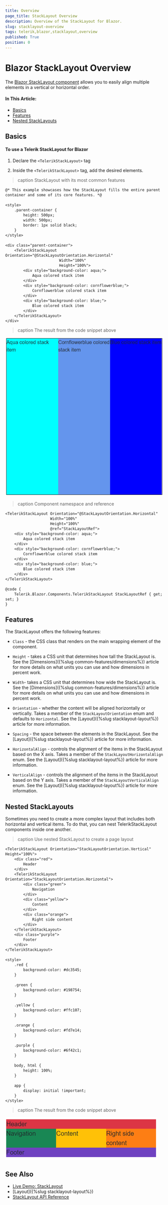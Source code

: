 ```yaml
---
title: Overview
page_title: StackLayout Overview
description: Overview of the StackLayout for Blazor.
slug: stacklayout-overview
tags: telerik,blazor,stacklayout,overview
published: True
position: 0
---
```


# Blazor StackLayout Overview

The <a href="https://www.telerik.com/blazor-ui/stacklayout" target="_blank">Blazor StackLayout component</a> allows you to easily align multiple elements in a vertical or horizontal order. 

#### In This Article:


* [Basics](#basics)
* [Features](#features)
* [Nested StackLayouts](#nested-stacklayouts)

## Basics

#### To use a Telerik StackLayout for Blazor

1. Declare the `<TelerikStackLayout>` tag 

1. Inside the `<TelerikStackLayout>` tag, add the desired elements.

>caption StackLayout with its most common features

````CSHTML
@* This example showcases how the StackLayout fills the entire parent container and some of its core features. *@

<style>
    .parent-container {
        height: 500px;
        width: 500px;
        border: 1px solid black;
    }
</style>

<div class="parent-container">
    <TelerikStackLayout Orientation="@StackLayoutOrientation.Horizontal" 
                        Width="100%" 
                        Height="100%">
        <div style="background-color: aqua;">
            Aqua colored stack item
        </div>
        <div style="background-color: cornflowerblue;">
            Cornflowerblue colored stack item
        </div>
        <div style="background-color: blue;">
            Blue colored stack item
        </div>
    </TelerikStackLayout>
</div>
````

>caption The result from the code snippet above

![overview of the StackLayout functionality](images/stacklayout-overview-basic-example.png)


>caption Component namespace and reference

````CSHTML
<TelerikStackLayout Orientation="@StackLayoutOrientation.Horizontal"
                    Width="100%"
                    Height="100%"
                    @ref="StackLayoutRef">
    <div style="background-color: aqua;">
        Aqua colored stack item
    </div>
    <div style="background-color: cornflowerblue;">
        Cornflowerblue colored stack item
    </div>
    <div style="background-color: blue;">
        Blue colored stack item
    </div>
</TelerikStackLayout>

@code {
    Telerik.Blazor.Components.TelerikStackLayout StackLayoutRef { get; set; }
}
````


## Features

The StackLayout offers the following features:

* `Class` - the CSS class that renders on the main wrapping element of the component.

* `Height` - takes a CSS unit that determines how tall the StackLayout is. See the [Dimensions]({%slug common-features/dimensions%}) article for more details on what units you can use and how dimensions in percent work.

* `Width`- takes a CSS unit that determines how wide the StackLayout is. See the [Dimensions]({%slug common-features/dimensions%}) article for more details on what units you can use and how dimensions in percent work.

* `Orientation` - whether the content will be aligned horizontally or vertically. Takes a member of the `StackLayoutOrientation` enum and defaults to `Horizontal`. See the [Layout]({%slug stacklayout-layout%}) article for more information.

* `Spacing` - the space between the elements in the StackLayout. See the [Layout]({%slug stacklayout-layout%}) article for more information.

* `HorizontalAlign` - controls the alignment of the items in the StackLayout based on the X axis. Takes a member of the `StackLayoutHorizontalAlign` enum. See the [Layout]({%slug stacklayout-layout%}) article for more information.

* `VerticalAlign` - controls the alignment of the items in the StackLayout based on the Y axis. Takes a member of the `StackLayoutVerticalAlign` enum. See the [Layout]({%slug stacklayout-layout%}) article for more information.

## Nested StackLayouts

Sometimes you need to create a more complex layout that includes both horizontal and vertical items. To do that, you can nest TelerikStackLayout components inside one another.

>caption Use nested StackLayout to create a page layout

````CSHTML
<TelerikStackLayout Orientation="StackLayoutOrientation.Vertical" Height="100%">
    <div class="red">
        Header
    </div>
    <TelerikStackLayout Orientation="StackLayoutOrientation.Horizontal">
        <div class="green">
            Navigation
        </div>
        <div class="yellow">
            Content
        </div>
        <div class="orange">
            Right side content
        </div>
    </TelerikStackLayout>
    <div class="purple">
        Footer
    </div>
</TelerikStackLayout>

<style>
    .red {
        background-color: #dc3545;
    }

    .green {
        background-color: #198754;
    }

    .yellow {
        background-color: #ffc107;
    }

    .orange {
        background-color: #fd7e14;
    }

    .purple {
        background-color: #6f42c1;
    }

    body, html {
        height: 100%;
    }

    app {
        display: initial !important;
    }
</style>
````

>caption The result from the code snippet above

![Nested StackLayouts can create complex layout](images/stacklayout-overview-nested-stacklayouts-example.png)

## See Also

  * [Live Demo: StackLayout](https://demos.telerik.com/blazor-ui/stacklayout/overview)
  * [Layout]({%slug stacklayout-layout%})
  * [StackLayout API Reference](https://docs.telerik.com/blazor-ui/api/Telerik.Blazor.Components.TelerikStackLayout)